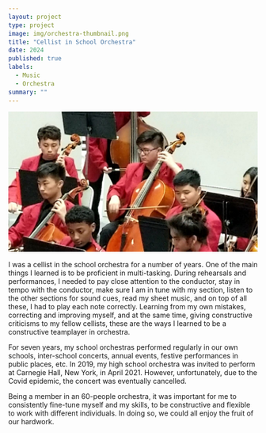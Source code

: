 ```yaml
---
layout: project
type: project
image: img/orchestra-thumbnail.png
title: "Cellist in School Orchestra"
date: 2024
published: true
labels:
  - Music
  - Orchestra
summary: ""
---
```


<img class="img-fluid" src="../img/orchestra-pic.jpg">

I was a cellist in the school orchestra for a number of years. One of the main things I learned is to be proficient in multi-tasking. During rehearsals and performances, I needed to pay close attention to the conductor, stay in tempo with the conductor, make sure I am in tune with my section, listen to the other sections for sound cues, read my sheet music, and on top of all these, I had to play each note correctly. Learning from my own mistakes, correcting and improving myself, and at the same time, giving constructive criticisms to my fellow cellists, these are the ways I learned to be a constructive teamplayer in orchestra.

For seven years, my school orchestras performed regularly in our own schools, inter-school concerts, annual events, festive performances in public places, etc. In 2019, my high school orchestra was invited to perform at Carnegie Hall, New York, in April 2021. However, unfortunately, due to the Covid epidemic, the concert was eventually cancelled. 

Being a member in an 60-people orchestra, it was important for me to consistently fine-tune myself and my skills, to be constructive and flexible to work with different individuals. In doing so, we could all enjoy the fruit of our hardwork.
